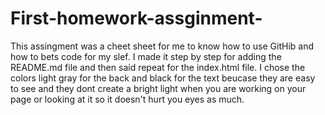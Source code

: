 # First-homework-assginment-
This assingment was a cheet sheet for me to know how to use GitHib and how to bets code for my slef. I made it step by step for adding the README.md file and then said repeat for the index.html file. 
I chose the colors light gray for the back and black for the text beucase they are easy to see and they dont create a bright light when you are working on your page or looking at it so it doesn't hurt you eyes as much. 
